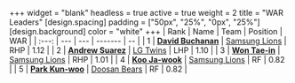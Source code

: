 +++
widget = "blank"
headless = true
active = true
weight = 2
title = "WAR Leaders"
[design.spacing]
padding = ["50px", "25%", "0px", "25%"]
[design.background]
color = "white"
+++
| Rank | Name | Team | Position | WAR |
| :---: | --- | --- | ------- | -- |
| 1 | [**David Buchanan**](/players/13683) | [Samsung Lions](/teams/SamsungLions) | RHP | 1.12 |
| 2 | [**Andrew Suarez**](/players/15013) | [LG Twins](/teams/LGTwins) | LHP | 1.10 |
| 3 | [**Won Tae-in**](/players/12619) | [Samsung Lions](/teams/SamsungLions) | RHP | 1.01 |
| 4 | [**Koo Ja-wook**](/players/6753) | [Samsung Lions](/teams/SamsungLions) | RF | 0.82 |
| 5 | [**Park Kun-woo**](/players/145) | [Doosan Bears](/teams/DoosanBears) | RF | 0.82 |
